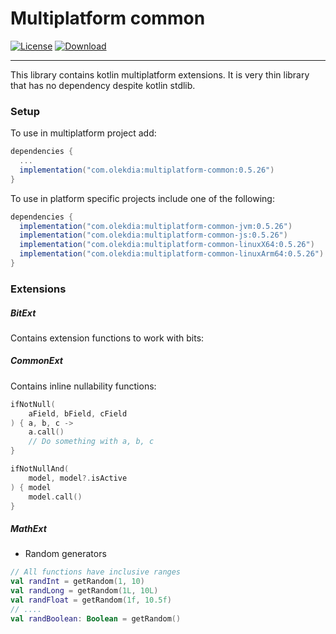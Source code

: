 # Multiplatform common

[![License](https://img.shields.io/badge/License-Apache%202.0-blue.svg)](https://opensource.org/licenses/Apache-2.0) 
[ ![Download](https://api.bintray.com/packages/olekdia/olekdia/multiplatform-common/images/download.svg?version=0.5.25) ](https://bintray.com/olekdia/olekdia/multiplatform-common/0.5.25/link)

---

This library contains kotlin multiplatform extensions.
It is very thin library that has no dependency despite kotlin stdlib.

### Setup

To use in multiplatform project add:

```gradle
dependencies {
  ...
  implementation("com.olekdia:multiplatform-common:0.5.26")
}
```

To use in platform specific projects include one of the following:
```gradle
dependencies {
  implementation("com.olekdia:multiplatform-common-jvm:0.5.26")
  implementation("com.olekdia:multiplatform-common-js:0.5.26")
  implementation("com.olekdia:multiplatform-common-linuxX64:0.5.26")
  implementation("com.olekdia:multiplatform-common-linuxArm64:0.5.26")
}
```

### Extensions

##### BitExt
Contains extension functions to work with bits:

##### CommonExt
Contains inline nullability functions:
```kotlin
ifNotNull(
    aField, bField, cField
) { a, b, c ->
    a.call()
    // Do something with a, b, c
}

ifNotNullAnd(
    model, model?.isActive
) { model
    model.call()
}
```

##### MathExt
* Random generators
```kotlin
// All functions have inclusive ranges
val randInt = getRandom(1, 10)
val randLong = getRandom(1L, 10L) 
val randFloat = getRandom(1f, 10.5f)
// ....
val randBoolean: Boolean = getRandom()
```
